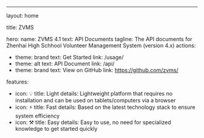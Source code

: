 ---
layout: home

title: ZVMS

hero:
  name: ZVMS 4.1
  text: API Documents
  tagline: The API documents for Zhenhai High Schhool Volunteer Management System (version 4.x)
  actions:
  - theme: brand
    text: Get Started
    link: /usage/
  - theme: alt
    text: API Document
    link: /api/
  - theme: brand
    text: View on GitHub
    link: https://github.com/zvms/

features:
- icon: 💡
  title: Light
  details: Lightweight platform that requires no installation and can be used on tablets/computers via a browser
- icon: ⚡️
  title: Fast
  details: Based on the latest technology stack to ensure system efficiency
- icon: ⚒️
  title: Easy
  details: Easy to use, no need for specialized knowledge to get started quickly
